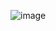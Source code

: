 ![image](https://user-images.githubusercontent.com/112575897/196826248-e07026e3-e8cf-4a77-b524-0f06f13dbfe4.png)
